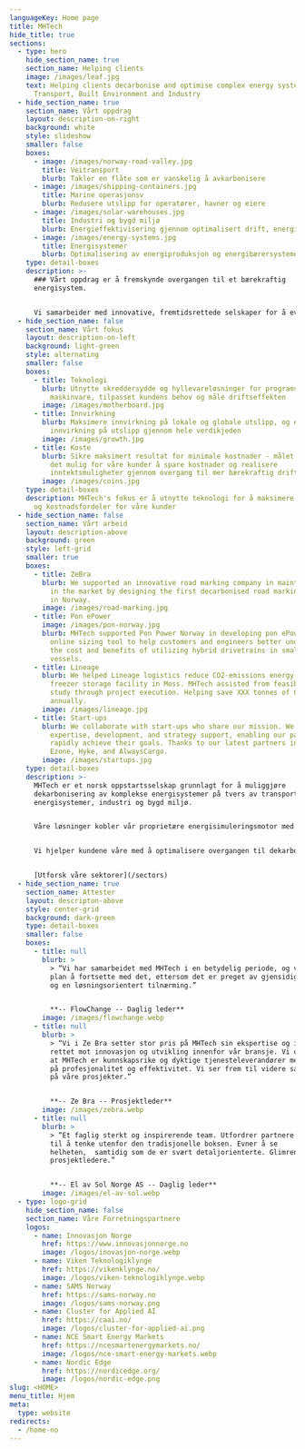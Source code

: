 ```yaml
---
languageKey: Home page
title: MHTech
hide_title: true
sections:
  - type: hero
    hide_section_name: true
    section_name: Helping clients
    image: /images/leaf.jpg
    text: Helping clients decarbonise and optimise complex energy systems across
      Transport, Built Environment and Industry
  - hide_section_name: true
    section_name: Vårt oppdrag
    layout: description-on-right
    background: white
    style: slideshow
    smaller: false
    boxes:
      - image: /images/norway-road-valley.jpg
        title: Veitransport
        blurb: Takler en flåte som er vanskelig å avkarbonisere
      - image: /images/shipping-containers.jpg
        title: Marine operasjonsv
        blurb: Redusere utslipp for operatører, havner og eiere
      - image: /images/solar-warehouses.jpg
        title: Industri og bygd miljø
        blurb: Energieffektivisering gjennom optimalisert drift, energi og varme
      - image: /images/energy-systems.jpg
        title: Energisystemer
        blurb: Optimalisering av energiproduksjon og energibærersystemer
    type: detail-boxes
    description: >-
      ### Vårt oppdrag er å fremskynde overgangen til et bærekraftig
      energisystem.


      Vi samarbeider med innovative, fremtidsrettede selskaper for å evaluere infrastruktur og økonomi for overgang til energieffektive og avkarboniserte løsninger.
  - hide_section_name: false
    section_name: Vårt fokus
    layout: description-on-left
    background: light-green
    style: alternating
    smaller: false
    boxes:
      - title: Teknologi
        blurb: Utnytte skreddersydde og hyllevareløsninger for programvare og
          maskinvare, tilpasset kundens behov og måle driftseffekten
        image: /images/motherboard.jpg
      - title: Innvirkning
        blurb: Maksimere innvirkning på lokale og globale utslipp, og evaluere
          innvirkning på utslipp gjennom hele verdikjeden
        image: /images/growth.jpg
      - title: Koste
        blurb: Sikre maksimert resultat for minimale kostnader - målet vårt er å gjøre
          det mulig for våre kunder å spare kostnader og realisere
          inntektsmuligheter gjennom overgang til mer bærekraftig drift
        image: /images/coins.jpg
    type: detail-boxes
    description: MHTech's fokus er å utnytte teknologi for å maksimere innvirkning
      og kostnadsfordeler for våre kunder
  - hide_section_name: false
    section_name: Vårt arbeid
    layout: description-above
    background: green
    style: left-grid
    smaller: true
    boxes:
      - title: ZeBra
        blurb: We supported an innovative road marking company in maintaining their lead
          in the market by designing the first decarbonised road marking vehicle
          in Norway.
        image: /images/road-marking.jpg
      - title: Pon ePower
        image: /images/pon-norway.jpg
        blurb: MHTech supported Pon Power Norway in developing pon ePower, an innovative
          online sizing tool to help customers and engineers better understand
          the cost and benefits of utilizing hybrid drivetrains in small
          vessels.
      - title: Lineage
        blurb: We helped Lineage logistics reduce CO2-emissions energy consumption for a
          freezer storage facility in Moss. MHTech assisted from feasibility
          study through project execution. Helping save XXX tonnes of CO2
          annually.
        image: /images/lineage.jpg
      - title: Start-ups
        blurb: We collaborate with start-ups who share our mission. We provide
          expertise, development, and strategy support, enabling our partners to
          rapidly achieve their goals. Thanks to our latest partners including
          Ezone, Hyke, and AlwaysCargo.
        image: /images/startups.jpg
    type: detail-boxes
    description: >-
      MHTech er et norsk oppstartsselskap grunnlagt for å muliggjøre
      dekarbonisering av komplekse energisystemer på tvers av transport,
      energisystemer, industri og bygd miljø.


      Våre løsninger kobler vår proprietære energisimuleringsmotor med dataanalyse og ingeniørekspertise.


      Vi hjelper kundene våre med å optimalisere overgangen til dekarboniserte og fremtidsklare resultater – minimere risiko og frigjøre inntektsmuligheter.


      [Utforsk våre sektorer](/sectors)
  - hide_section_name: true
    section_name: Attester
    layout: descripton-above
    style: center-grid
    background: dark-green
    type: detail-boxes
    smaller: false
    boxes:
      - title: null
        blurb: >
          > “Vi har samarbeidet med MHTech i en betydelig periode, og vi har som
          plan å fortsette med det, ettersom det er preget av gjensidig tillit
          og en løsningsorientert tilnærming.”


          **-- FlowChange -- Daglig leder**
        image: /images/flowchange.webp
      - title: null
        blurb: >
          > “Vi i Ze Bra setter stor pris på MHTech sin ekspertise og ideer
          rettet mot innovasjon og utvikling innenfor vår bransje. Vi opplever
          at MHTech er kunnskapsrike og dyktige tjenesteleverandører med fokus
          på profesjonalitet og effektivitet. Vi ser frem til videre samarbeid
          på våre prosjekter.”


          **-- Ze Bra -- Prosjektleder**
        image: /images/zebra.webp
      - title: null
        blurb: >
          > “Et faglig sterkt og inspirerende team. Utfordrer partnere og kunder
          til å tenke utenfor den tradisjonelle boksen. Evner å se
          helheten,  samtidig som de er svært detaljorienterte. Glimrende
          prosjektledere.”


          **-- El av Sol Norge AS -- Daglig leder**
        image: /images/el-av-sol.webp
  - type: logo-grid
    hide_section_name: false
    section_name: Våre Forretningspartnere
    logos:
      - name: Innovasjon Norge
        href: https://www.innovasjonnorge.no
        image: /logos/inovasjon-norge.webp
      - name: Viken Teknologiklynge
        href: https://vikenklynge.no/
        image: /logos/viken-teknologiklynge.webp
      - name: SAMS Norway
        href: https://sams-norway.no
        image: /logos/sams-norway.png
      - name: Cluster for Applied AI
        href: https://caai.no/
        image: /logos/cluster-for-applied-ai.png
      - name: NCE Smart Energy Markets
        href: https://ncesmartenergymarkets.no/
        image: /logos/nce-smart-energy-markets.webp
      - name: Nordic Edge
        href: https://nordicedge.org/
        image: /logos/nordic-edge.png
slug: <HOME>
menu_title: Hjem
meta:
  type: website
redirects:
  - /home-no
---
```

